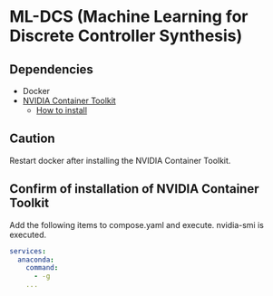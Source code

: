 # ML-DCS (Machine Learning for Discrete Controller Synthesis)

## Dependencies

- Docker
- [NVIDIA Container Toolkit](https://docs.nvidia.com/datacenter/cloud-native/container-toolkit/latest/index.html)
  - [How to install](https://docs.nvidia.com/datacenter/cloud-native/container-toolkit/latest/install-guide.html)

## Caution

Restart docker after installing the NVIDIA Container Toolkit.

## Confirm of installation of NVIDIA Container Toolkit

Add the following items to compose.yaml and execute.
nvidia-smi is executed.

```yaml
services:
  anaconda:
    command:
      - -g
    ...
```
